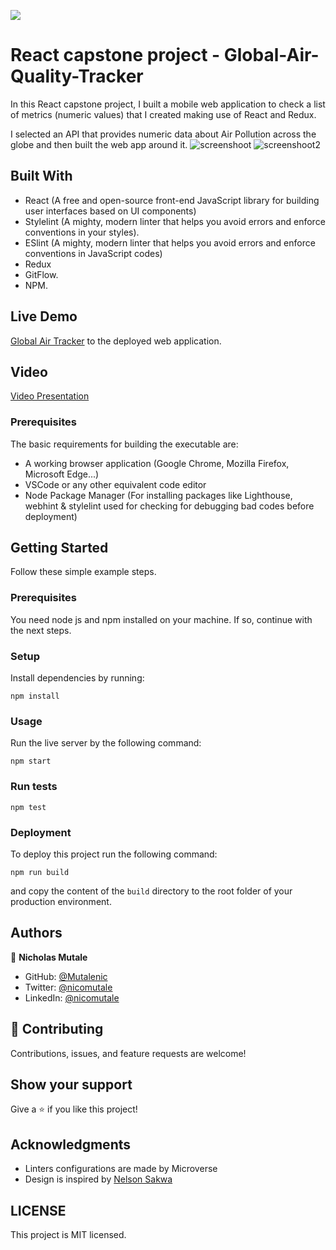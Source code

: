 ![](https://img.shields.io/badge/Microverse-blueviolet)

# React capstone project - Global-Air-Quality-Tracker

In this React capstone project, I built a mobile web application to check a list of metrics (numeric values) that I created making use of React and Redux.

I selected an API that provides numeric data about Air Pollution across the globe and then built the web app around it.
![screenshoot](./src/images/countries.png) ![screenshoot2](./src/images/homepage.png)

## Built With
- React (A free and open-source front-end JavaScript library for building user interfaces based on UI components)
- Stylelint (A mighty, modern linter that helps you avoid errors and enforce conventions in your styles).
- ESlint (A mighty, modern linter that helps you avoid errors and enforce conventions in JavaScript codes)
- Redux
- GitFlow.
- NPM.

## Live Demo

[Global Air Tracker](https://global-air-quality-tracker.vercel.app/) to the deployed web application.

## Video 
[Video Presentation](https://www.loom.com/share/b17aad1fdccf432692c0ad2576c8ffbd)


### Prerequisites
The basic requirements for building the executable are:

- A working browser application (Google Chrome, Mozilla Firefox, Microsoft Edge...)
- VSCode or any other equivalent code editor
- Node Package Manager (For installing packages like Lighthouse, webhint & stylelint used for checking for debugging bad codes before deployment)

## Getting Started

Follow these simple example steps.

### Prerequisites

You need node js and npm installed on your machine. If so, continue with the next steps.

### Setup

Install dependencies by running:

`npm install`

### Usage

Run the live server by the following command:

`npm start`

### Run tests

`npm test`

### Deployment

To deploy this project run the following command:

`npm run build`

and copy the content of the `build` directory to the root folder of your production environment.

## Authors

👤 **Nicholas Mutale**

- GitHub: [@Mutalenic](https://github.com/Mutalenic)
- Twitter: [@nicomutale](https://twitter.com/nicomutale)
- LinkedIn: [@nicomutale](https://linkedin.com/in/nicomutale)


## 🤝 Contributing

Contributions, issues, and feature requests are welcome!


## Show your support

Give a ⭐️ if you like this project!

## Acknowledgments

- Linters configurations are made by Microverse
- Design is inspired by [Nelson Sakwa](https://www.behance.net/sakwadesignstudio)

## LICENSE
This project is MIT licensed.
